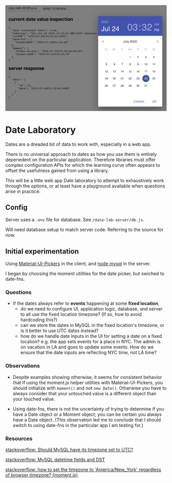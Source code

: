 ![screenshot](/screenshot.png)

# Date Laboratory

Dates are a dreaded bit of data to work with, especially in a web app.

There is no universal approach to dates as how you use them is entirely
depenedent on the particular application. Therefore libraries must offer
complex configuration APIs for which the learning curve often appears to offset
the usefulness gained from using a library.

This will be a little web app Date laboratory to attempt to exhaustively work
through the options, or at least have a playground available when questions
arise in practice.

## Config

Server uses a `.env` file for database. See `/date-lab-server/db.js`.

Will need database setup to match server code. Referring to the source for now.

## Initial experimentation

Using [Material-UI-Pickers](https://material-ui-pickers.dev/) in the client,
and [node mysql](https://github.com/mysqljs/mysql#readme) in the server.

I began by choosing the moment utilities for the date picker, but swiched to
date-fns.

### Questions

- If the dates always refer to **events** happening at some **fixed location**,
  - do we need to configure UI, application logic, database, and server to all
    use the fixed location timezone? (If so, how to avoid hardcoding this?)
  - can we store the dates in MySQL in the fixed location's timezone, or is it
    better to use UTC dates instead?
  - how do we handle date inputs in the UI for setting a date on a fixed
    location? e.g. the app sets events for a place in NYC. The admin is on
    vacation in LA and goes to update some events. How do we ensure that the
    date inputs are reflecting NYC time, not LA time?

### Observations

- Despite examples showing otherwise, it seems for consistent behavior that if
  using the moment.js helper utilities with Material-UI-Pickers, you should
  initialize with `moment()` and not `new Date()`. Otherwise you have to
  always consider that your untouched value is a different object than your
  touched value.

- Using date-fns, there is not the uncertainty of trying to determine if you
  have a Date object or a Moment object; you can be certain you always have
  a Date object. (This observation led me to conclude that I should switch
  to using date-fns in the particular app I am testing for.)

### Resources

[stackoverflow: Should MySQL have its timezone set to UTC?](https://stackoverflow.com/a/19075291/11359233)

[stackoverflow: MySQL datetime fields and DST](https://stackoverflow.com/a/1650910/11359233)

[stackoverflow: how to set the timezone to 'America/New_York' regardless of browser timezone? (moment.js)](https://stackoverflow.com/questions/36507159/how-to-set-the-timezone-to-america-new-york-regardless-of-browser-timezone-m)
